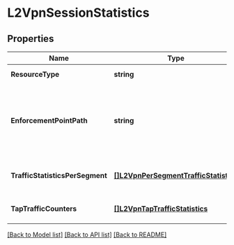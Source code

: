 # L2VpnSessionStatistics

## Properties
Name | Type | Description | Notes
------------ | ------------- | ------------- | -------------
**ResourceType** | **string** |  | [default to null]
**EnforcementPointPath** | **string** | Policy Path referencing the enforcement point wehere the statistics are fetched.  | [optional] [default to null]
**TrafficStatisticsPerSegment** | [**[]L2VpnPerSegmentTrafficStatistics**](L2VpnPerSegmentTrafficStatistics.md) | Traffic statistics per segment. | [optional] [default to null]
**TapTrafficCounters** | [**[]L2VpnTapTrafficStatistics**](L2VpnTapTrafficStatistics.md) | Tunnel port traffic counters. | [optional] [default to null]

[[Back to Model list]](../README.md#documentation-for-models) [[Back to API list]](../README.md#documentation-for-api-endpoints) [[Back to README]](../README.md)

